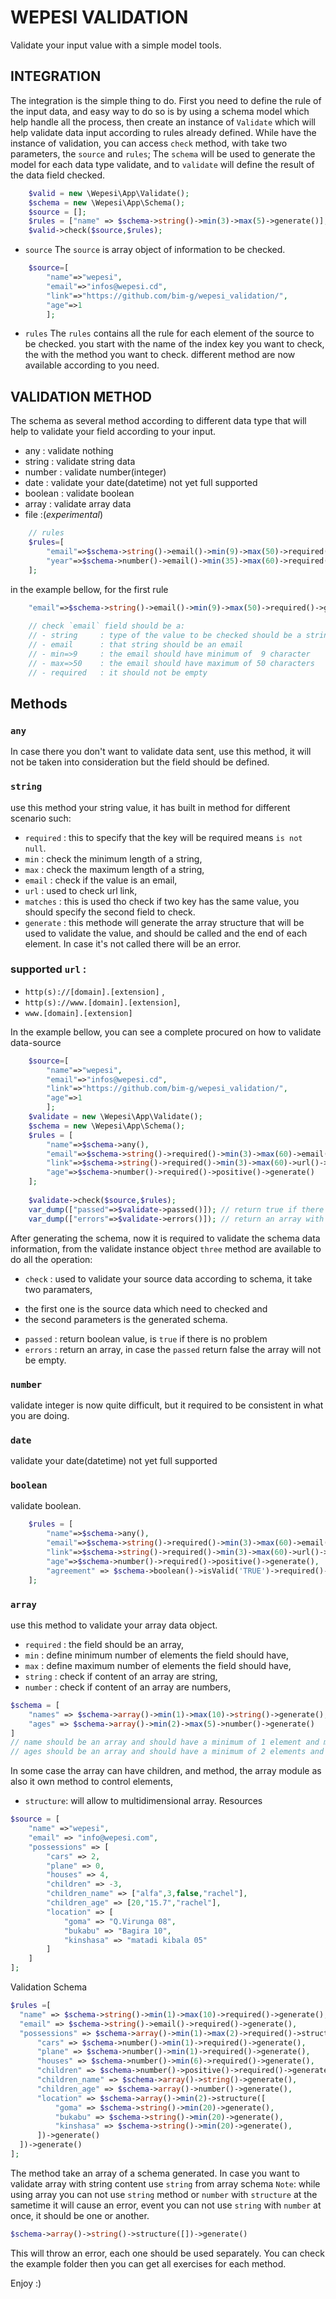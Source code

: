 # WEPESI VALIDATION
Validate your input value with a simple model tools.

## INTEGRATION
The integration is the simple thing to do.
First you need to define the rule of the input data, and easy way to do so is by using a schema model which help handle all the process,
then create an instance of `Validate` which will help validate data input according to rules already defined.
While have the instance of validation, you can access `check` method, with take two parameters, the `source` and `rules`;
The `schema` will be used to generate the model for each data type validate, 
and to `validate` will define the result of the data field checked.
```php
    $valid = new \Wepesi\App\Validate();
    $schema = new \Wepesi\App\Schema();
    $source = [];
    $rules = ["name" => $schema->string()->min(3)->max(5)->generate()];    
    $valid->check($source,$rules);
```
* `source` 
    The `source` is array object of information to be checked.
```php
    $source=[
        "name"=>"wepesi",
        "email"=>"infos@wepesi.cd",
        "link"=>"https://github.com/bim-g/wepesi_validation/",
        "age"=>1
        ];
```
* `rules` 
    The `rules` contains all the rule for each element of the source to be checked.
    you start with the name of the index key you want to check, the  with the method you want to check.
different method are now available according to you need.

 ## VALIDATION METHOD
The schema as several method according to different data type that will help to validate your field according to your input.
- any       : validate nothing
- string    : validate string data
- number    : validate number(integer)
- date      : validate your date(datetime) not yet full supported
- boolean   : validate boolean
- array     : validate array data
- file      :(_experimental_)

```php
    // rules 
    $rules=[
        "email"=>$schema->string()->email()->min(9)->max(50)->required()->generate(),    
        "year"=>$schema->number()->email()->min(35)->max(60)->required()->generate()    
    ];
```
in the example bellow, for the first rule
```php
    "email"=>$schema->string()->email()->min(9)->max(50)->required()->generate()
    
    // check `email` field should be a:
    // - string     : type of the value to be checked should be a string
    // - email      : that string should be an email
    // - min=>9     : the email should have minimum of  9 character
    // - max=>50    : the email should have maximum of 50 characters
    // - required   : it should not be empty
```

## Methods
### `any`
In case there you don't want to validate data sent, use this method, it will not be taken into consideration but the field should be defined.

### `string` 
use this method your string value, it has built in method for different scenario such:
- `required`    : this to specify that the key will be required means `is not null`.
- `min`         : check the minimum length of a string,
- `max`         : check the maximum length of a string,
- `email`       : check if the value is an email,
- `url`         : used to check url link,
- `matches`     : this is used tho check if two key has the same value, you should specify the second field to check.
- `generate`    : this methode will generate the array structure that will be used to validate the value, and should be called and the end of each element. In case it's not called there will be an error.

### supported `url` :
* `http(s)://[domain].[extension]` ,
* `http(s)://www.[domain].[extension]`,
* `www.[domain].[extension]`

In the example bellow, you can see a complete procured on how to validate data-source

```php
    $source=[
        "name"=>"wepesi",
        "email"=>"infos@wepesi.cd",
        "link"=>"https://github.com/bim-g/wepesi_validation/",
        "age"=>1
        ];
    $validate = new \Wepesi\App\Validate();
    $schema = new \Wepesi\App\Schema();
    $rules = [
        "name"=>$schema->any(),
        "email"=>$schema->string()->required()->min(3)->max(60)->email()->generate(),
        "link"=>$schema->string()->required()->min(3)->max(60)->url()->generate(),
        "age"=>$schema->number()->required()->positive()->generate()
    ];
    
    $validate->check($source,$rules);
    var_dump(["passed"=>$validate->passed()]); // return true if there is no error
    var_dump(["errors"=>$validate->errors()]); // return an array with different related errors
```
After generating the schema, now it is required to validate the schema data information,
from the validate instance object `three` method are available to do all the operation:
- `check`  : used to validate your source data according to schema, it take two paramaters, 
 * the first one is the source data which need to checked and
 * the second parameters is the generated schema.
 
- `passed` : return boolean value, is `true` if there is no problem
- `errors` : return an array, in case the `passed` return false the array will not be empty.

### `number`
validate integer is now quite difficult, but it required to be consistent in what you are doing.

### `date`      
validate your date(datetime) not yet full supported

### `boolean`   
validate boolean.
```php
    $rules = [
        "name"=>$schema->any(),
        "email"=>$schema->string()->required()->min(3)->max(60)->email()->generate(),
        "link"=>$schema->string()->required()->min(3)->max(60)->url()->generate(),
        "age"=>$schema->number()->required()->positive()->generate(),
        "agreement" => $schema->boolean()->isValid('TRUE')->required()->generate()
    ];
```

### `array`
use this method to validate your array  data object. 
- `required` : the field should be an array,
- `min` : define minimum number of elements the field should have,
- `max` : define maximum number of elements the field should have,
- `string` : check if content of an array are string,
- `number` : check if content of an array are numbers,

```php
$schema = [
    "names" => $schema->array()->min(1)->max(10)->string()->generate();
    "ages" => $schema->array()->min(2)->max(5)->number()->generate()
]
// name should be an array and should have a minimum of 1 element and maximum should be 10, each element should be a type string
// ages should be an array and should have a minimum of 2 elements and does not exceed 5, each element should be a type number

```
In some case the array can have children, and 
method, the array module as also it own method to control elements,
- `structure`: will allow to multidimensional array.
Resources
```php
$source = [
    "name" =>"wepesi",
    "email" => "info@wepesi.com",    
    "possessions" => [
        "cars" => 2,
        "plane" => 0,
        "houses" => 4,
        "children" => -3,
        "children_name" => ["alfa",3,false,"rachel"],
        "children_age" => [20,"15.7","rachel"],
        "location" => [
            "goma" => "Q.Virunga 08",
            "bukabu" => "Bagira 10",
            "kinshasa" => "matadi kibala 05"
        ]
    ]
];
```
Validation Schema

```php
$rules =[
  "name" => $schema->string()->min(1)->max(10)->required()->generate(),
  "email" => $schema->string()->email()->required()->generate(),
  "possessions" => $schema->array()->min(1)->max(2)->required()->structure([
      "cars" => $schema->number()->min(1)->required()->generate(),
      "plane" => $schema->number()->min(1)->required()->generate(),
      "houses" => $schema->number()->min(6)->required()->generate(),
      "children" => $schema->number()->positive()->required()->generate(),
      "children_name" => $schema->array()->string()->generate(),
      "children_age" => $schema->array()->number()->generate(),
      "location" => $schema->array()->min(2)->structure([
          "goma" => $schema->string()->min(20)->generate(),
          "bukabu" => $schema->string()->min(20)->generate(),
          "kinshasa" => $schema->string()->min(20)->generate(),
      ])->generate()
  ])->generate()
];
```
The method take an array of a schema generated.
In case you want to validate array with string content use `string` from array schema
`Note`: while using array you can not use `string` method or `number` with `structure` at the sametime it will cause an error,
event you can not use `string` with `number` at once, it should be one or another.

```php
$schema->array()->string()->structure([])->generate()
```
This will throw an error, each one should be used separately.
You can check the example folder then you can get all exercises for each method.

Enjoy :)
